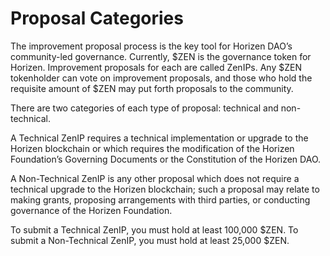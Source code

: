# Proposal Categories

The improvement proposal process is the key tool for Horizen DAO’s community-led governance. Currently, $ZEN is the governance token for Horizen. Improvement proposals for each are called ZenIPs. Any $ZEN tokenholder can vote on improvement proposals, and those who hold the requisite amount of $ZEN may put forth proposals to the community.

There are two categories of each type of proposal: technical and non-technical.

A Technical ZenIP requires a technical implementation or upgrade to the Horizen blockchain or which requires the modification of the Horizen Foundation’s Governing Documents or the Constitution of the Horizen DAO.

A Non-Technical ZenIP is any other proposal which does not require a technical upgrade to the Horizen blockchain; such a proposal may relate to making grants, proposing arrangements with third parties, or conducting governance of the Horizen Foundation.

To submit a Technical ZenIP, you must hold at least 100,000 $ZEN. To submit a Non-Technical ZenIP, you must hold at least 25,000 $ZEN.
